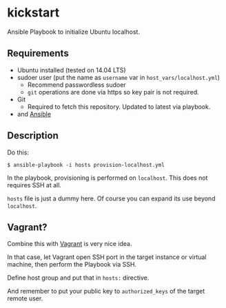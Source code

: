 # kickstart

Ansible Playbook to initialize Ubuntu localhost.

## Requirements

* Ubuntu installed (tested on 14.04 LTS)
* sudoer user (put the name as `username` var in `host_vars/localhost.yml`)
    * Recommend passwordless sudoer
    * `git` operations are done via https so key pair is not required.
* Git
    * Required to fetch this repository. Updated to latest via playbook.
* and [Ansible](http://docs.ansible.com/ansible/intro_installation.html)

## Description

Do this:

```shell
$ ansible-playbook -i hosts provision-localhost.yml
```

In the playbook, provisioning is performed on `localhost`. This does not requires SSH at all.

`hosts` file is just a dummy here. Of course you can expand its use beyond `localhost`.

## Vagrant?

Combine this with [Vagrant](https://www.vagrantup.com/) is very nice idea.

In that case, let Vagrant open SSH port in the target instance or virtual machine, then perform the Playbook via SSH.

Define host group and put that in `hosts:` directive.

And remember to put your public key to `authorized_keys` of the target remote user.
